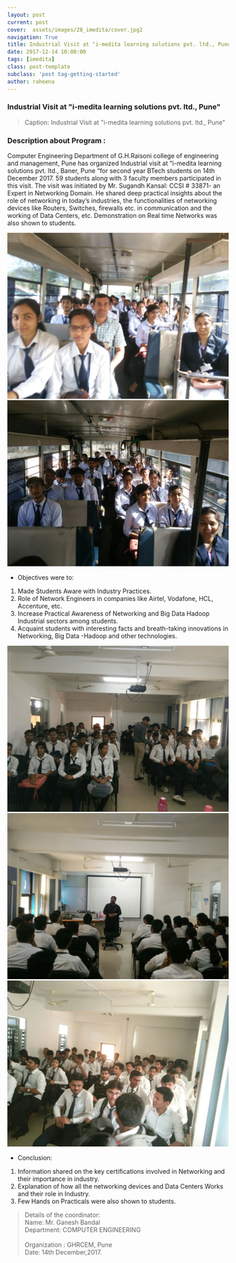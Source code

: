 ```yaml
---
layout: post
current: post
cover:  assets/images/28_imedita/cover.jpg2
navigation: True
title: Industrial Visit at "i-medita learning solutions pvt. ltd., Pune"
date: 2017-12-14 10:00:00
tags: [imedita]
class: post-template
subclass: 'post tag-getting-started'
author: raheena
---
```


### Industrial Visit at "i-medita learning solutions pvt. ltd., Pune"
> Caption: Industrial Visit at "i-medita learning solutions pvt. ltd., Pune"

### Description about Program :
<p> Computer Engineering Department of G.H.Raisoni college of engineering and management, Pune has organized Industrial visit at “i-medita learning solutions pvt. ltd., Baner, Pune “for second year  BTech students on 14th December 2017. 59 students along with 3 faculty members  participated in this visit. The visit was initiated by Mr. Sugandh Kansal: CCSI # 33871- an Expert in Networking Domain. He shared deep practical insights about the role of networking in today’s industries, the functionalities of networking devices like Routers, Switches, firewalls etc. in communication and the working of Data Centers, etc. Demonstration on Real time Networks was also shown to students.</p>

![students attending seminar](assets/images/28_imedita/1.jpg "28_imedita_1")
![students attending seminar](assets/images/28_imedita/2.jpg "28_imedita_2")

- Objectives were to:
1. Made Students Aware with Industry Practices. 
2. Role of Network Engineers in companies like Airtel, Vodafone, HCL, Accenture, etc. 
3. Increase Practical Awareness of Networking and Big Data Hadoop Industrial sectors among students. 
4. Acquaint students with interesting facts and breath-taking innovations in Networking, Big Data -Hadoop and other technologies.

![students attending seminar](assets/images/28_imedita/3.jpg "28_imedita_3")
![students attending seminar](assets/images/28_imedita/4.jpg "28_imedita_4")
![students attending seminar](assets/images/28_imedita/5.jpg "28_imedita_5")

- Conclusion: 
1. Information shared on the key certifications involved in Networking and their importance in industry. 
2. Explanation of how all the networking devices and Data Centers Works and their role in Industry. 
3. Few Hands on Practicals were also shown to students.

> Details of the coordinator: <br>
> Name: Mr. Ganesh Bandal <br>
> Department: COMPUTER ENGINEERING <br>   
> Organization : GHRCEM, Pune <br>
> Date: 14th December,2017.
